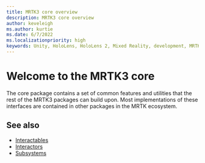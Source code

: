 ```yaml
---
title: MRTK3 core overview
description: MRTK3 core overview
author: keveleigh
ms.author: kurtie
ms.date: 6/7/2022
ms.localizationpriority: high
keywords: Unity, HoloLens, HoloLens 2, Mixed Reality, development, MRTK3, core, utilities
---
```


# Welcome to the MRTK3 core

The core package contains a set of common features and utilities that the rest of the MRTK3 packages can build upon.  Most implementations of these interfaces are contained in other packages in the MRTK ecosystem.

## See also

* [Interactables](../../../mrtk3-overview/architecture/interactables.md)
* [Interactors](../../../mrtk3-overview/architecture/interactors.md)
* [Subsystems](../../../mrtk3-overview/architecture/subsystems.md)

